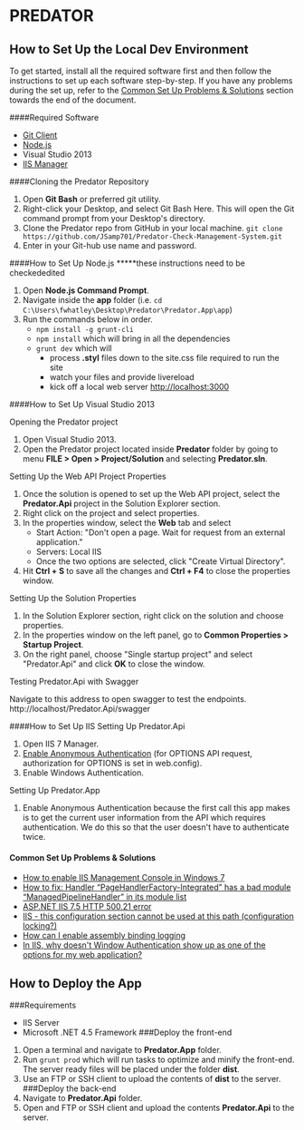 PREDATOR
================

## How to Set Up the Local Dev Environment
To get started, install all the required software first and then follow the instructions to set up each software step-by-step. If you have any problems during the set up, refer to the [Common Set Up Problems & Solutions](####Common) section towards the end of the document.

####Required Software
* [Git Client](https://git-scm.com/downloads)
* [Node.js](http://nodejs.org/)
* Visual Studio 2013
* [IIS Manager](https://www.microsoft.com/en-us/download/details.aspx?id=2299)

####Cloning the Predator Repository

1. Open **Git Bash** or preferred git utility.
2. Right-click your Desktop, and select Git Bash Here. This will open the Git command prompt from your Desktop's directory.
3. Clone the Predator repo from GitHub in your local machine.
	`git clone https://github.com/JSamp701/Predator-Check-Management-System.git`
4. Enter in your Git-hub use name and password.


####How to Set Up Node.js *****these instructions need to be checkededited

1. Open **Node.js Command Prompt**.
2. Navigate inside the **app** folder (i.e. `cd C:\Users\fwhatley\Desktop\Predator\Predator.App\app`)
3. Run the commands below in order. 
	* `npm install -g grunt-cli`
	* `npm install` which will bring in all the dependencies 
	* `grunt dev` which will
		* process **.styl** files down to the site.css file required to run the site 
        * watch your files and provide livereload
		* kick off a local web server [http://localhost:3000](http://localhost:3000)

####How to Set Up Visual Studio 2013

Opening the Predator project

1. Open Visual Studio 2013.
2. Open the Predator project located inside **Predator** folder by going to menu **FILE > Open > Project/Solution** and selecting **Predator.sln**.

Setting Up the Web API Project Properties

1. Once the solution is opened to set up the Web API project, select the **Predator.Api** project in the Solution Explorer section.
3.  Right click on the project and select properties.
4. In the properties window, select the **Web** tab and select 
	* Start Action: "Don't open a page. Wait for request from an external application."
	* Servers: Local IIS
	* Once the two options are selected, click "Create Virtual Directory".
5. Hit **Ctrl + S** to save all the changes and **Ctrl + F4** to close the properties window.

Setting Up the Solution Properties

1. In the Solution Explorer section, right click on the solution and choose properties.
2. In the properties window on the left panel, go to **Common Properties > Startup Project**.
3. On the right panel, choose "Single startup project" and select "Predator.Api" and click **OK** to close the window.

Testing Predator.Api with Swagger

Navigate to this address to open swagger to test the endpoints.
http://localhost/Predator.Api/swagger

####How to Set Up IIS
Setting Up Predator.Api

1. Open IIS 7 Manager.
2. [Enable Anonymous Authentication](http://www.iis.net/configreference/system.webserver/security/authentication/anonymousauthentication) (for OPTIONS API request, authorization for OPTIONS is set in web.config).
3. Enable Windows Authentication.
	
Setting Up Predator.App

1. Enable Anonymous Authentication because the first call this app makes is to get the current user information from the API which requires authentication. We do this so that the user doesn't have to authenticate twice.

#### Common Set Up Problems & Solutions
* [How to enable  IIS Management Console in Windows 7](http://forums.asp.net/t/1704482.aspx?INSTALLING+IIS+MANAGEMENT+CONSOLE)
* [How to fix: Handler “PageHandlerFactory-Integrated” has a bad module “ManagedPipelineHandler” in its module list](http://stackoverflow.com/questions/6846544/how-to-fix-handler-pagehandlerfactory-integrated-has-a-bad-module-managedpip)
* [ASP.NET IIS 7.5 HTTP 500.21 error](http://stackoverflow.com/questions/22952115/asp-net-iis-7-5-http-500-21-error)
* [IIS - this configuration section cannot be used at this path (configuration locking?)](http://stackoverflow.com/questions/9794985/iis-this-configuration-section-cannot-be-used-at-this-path-configuration-lock)
* [How can I enable assembly binding logging](http://stackoverflow.com/questions/17681432/how-can-i-enable-assembly-binding-logging)
* [In IIS, why doesn't Window Authentication show up as one of the options for my web application?](http://stackoverflow.com/questions/8067448/in-iis-why-doesnt-window-authentication-show-up-as-one-of-the-options-for-my-w)

## How to Deploy the App
###Requirements
* IIS Server
* Microsoft .NET 4.5 Framework
###Deploy the front-end
1. Open a terminal and navigate to **Predator.App** folder. 
2. Run `grunt prod` which will run tasks to optimize and minify the front-end. The server ready files will be placed under the folder **dist**.
3. Use an FTP or SSH client to upload the contents of **dist** to the server.
###Deploy the back-end
1. Navigate to **Predator.Api** folder.
1. Open and FTP or SSH client and upload the contents **Predator.Api** to the server.
